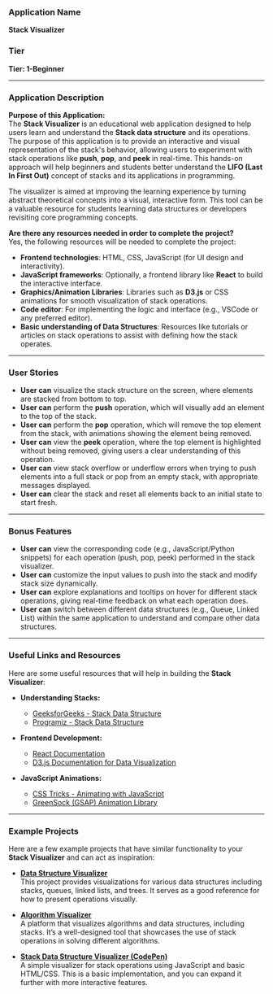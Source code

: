 ### **Application Name**  
**Stack Visualizer**

### **Tier**  
**Tier: 1-Beginner**

---

### **Application Description**

**Purpose of this Application:**  
The **Stack Visualizer** is an educational web application designed to help users learn and understand the **Stack data structure** and its operations. The purpose of this application is to provide an interactive and visual representation of the stack's behavior, allowing users to experiment with stack operations like **push**, **pop**, and **peek** in real-time. This hands-on approach will help beginners and students better understand the **LIFO (Last In First Out)** concept of stacks and its applications in programming.

The visualizer is aimed at improving the learning experience by turning abstract theoretical concepts into a visual, interactive form. This tool can be a valuable resource for students learning data structures or developers revisiting core programming concepts.

**Are there any resources needed in order to complete the project?**  
Yes, the following resources will be needed to complete the project:

- **Frontend technologies**: HTML, CSS, JavaScript (for UI design and interactivity).
- **JavaScript frameworks**: Optionally, a frontend library like **React** to build the interactive interface.
- **Graphics/Animation Libraries**: Libraries such as **D3.js** or CSS animations for smooth visualization of stack operations.
- **Code editor**: For implementing the logic and interface (e.g., VSCode or any preferred editor).
- **Basic understanding of Data Structures**: Resources like tutorials or articles on stack operations to assist with defining how the stack operates.

---

### **User Stories**

- **User can** visualize the stack structure on the screen, where elements are stacked from bottom to top.
- **User can** perform the **push** operation, which will visually add an element to the top of the stack.
- **User can** perform the **pop** operation, which will remove the top element from the stack, with animations showing the element being removed.
- **User can** view the **peek** operation, where the top element is highlighted without being removed, giving users a clear understanding of this operation.
- **User can** view stack overflow or underflow errors when trying to push elements into a full stack or pop from an empty stack, with appropriate messages displayed.
- **User can** clear the stack and reset all elements back to an initial state to start fresh.

---

### **Bonus Features**

- **User can** view the corresponding code (e.g., JavaScript/Python snippets) for each operation (push, pop, peek) performed in the stack visualizer.
- **User can** customize the input values to push into the stack and modify stack size dynamically.
- **User can** explore explanations and tooltips on hover for different stack operations, giving real-time feedback on what each operation does.
- **User can** switch between different data structures (e.g., Queue, Linked List) within the same application to understand and compare other data structures.

---

### **Useful Links and Resources**

Here are some useful resources that will help in building the **Stack Visualizer**:

- **Understanding Stacks:**
  - [GeeksforGeeks - Stack Data Structure](https://www.geeksforgeeks.org/stack-data-structure/)
  - [Programiz - Stack Data Structure](https://www.programiz.com/dsa/stack)
  
- **Frontend Development:**
  - [React Documentation](https://reactjs.org/docs/getting-started.html)
  - [D3.js Documentation for Data Visualization](https://d3js.org/)
  
- **JavaScript Animations:**
  - [CSS Tricks - Animating with JavaScript](https://css-tricks.com/controlling-css-animations-transitions-javascript/)
  - [GreenSock (GSAP) Animation Library](https://greensock.com/)

---

### **Example Projects**

Here are a few example projects that have similar functionality to your **Stack Visualizer** and can act as inspiration:

- **[Data Structure Visualizer](https://www.cs.usfca.edu/~galles/visualization/Algorithms.html)**  
  This project provides visualizations for various data structures including stacks, queues, linked lists, and trees. It serves as a good reference for how to present operations visually.

- **[Algorithm Visualizer](https://algorithm-visualizer.org/)**  
  A platform that visualizes algorithms and data structures, including stacks. It’s a well-designed tool that showcases the use of stack operations in solving different algorithms.

- **[Stack Data Structure Visualizer (CodePen)](https://rishav123raj.github.io/StackVisualizer/)**  
  A simple visualizer for stack operations using JavaScript and basic HTML/CSS. This is a basic implementation, and you can expand it further with more interactive features.
